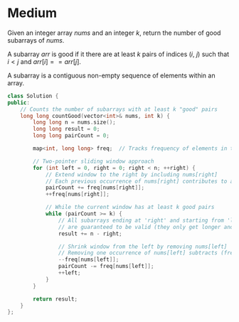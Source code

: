 # Medium

Given an integer array $nums$ and an integer $k$, return the number of good subarrays of $nums$.

A subarray $arr$ is good if it there are at least $k$ pairs of indices ($i$, $j$) such that $i < j$ and $arr[i] == arr[j]$.

A subarray is a contiguous non-empty sequence of elements within an array.

```cpp
class Solution {
public:
    // Counts the number of subarrays with at least k "good" pairs
    long long countGood(vector<int>& nums, int k) {
        long long n = nums.size();
        long long result = 0;
        long long pairCount = 0;

        map<int, long long> freq;  // Tracks frequency of elements in the current window

        // Two-pointer sliding window approach
        for (int left = 0, right = 0; right < n; ++right) {
            // Extend window to the right by including nums[right]
            // Each previous occurrence of nums[right] contributes to a new pair
            pairCount += freq[nums[right]];
            ++freq[nums[right]];

            // While the current window has at least k good pairs
            while (pairCount >= k) {
                // All subarrays ending at 'right' and starting from 'left' to the beginning of the array
                // are guaranteed to be valid (they only get longer and include more pairs)
                result += n - right;

                // Shrink window from the left by removing nums[left]
                // Removing one occurrence of nums[left] subtracts (freq - 1) pairs
                --freq[nums[left]];
                pairCount -= freq[nums[left]];
                ++left;
            }
        }

        return result;
    }
};
```

